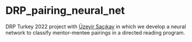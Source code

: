 # DRP_pairing_neural_net

DRP Turkey 2022 project with [Üzeyir Saçıkay](https://github.com/1arwain) in which we develop a neural network to classify mentor-mentee pairings in a directed reading program.
